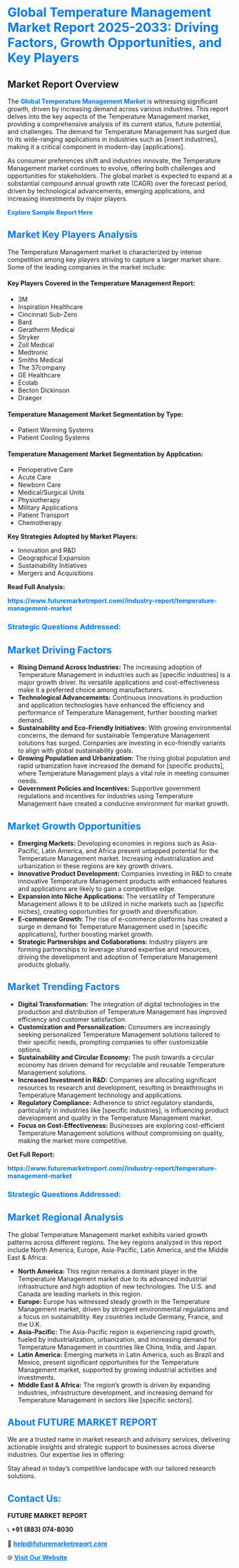 <h1 style="color: #007BFF;">Global Temperature Management Market Report 2025-2033: Driving Factors, Growth Opportunities, and Key Players</h1>

<section id="overview">
<h2>Market Report Overview</h2>
<p>The <a href="https://www.futuremarketreport.com//industry-report/temperature-management-market" style="color: #007BFF; text-decoration: none;"><strong>Global Temperature Management Market</strong></a> is witnessing significant growth, driven by increasing demand across various industries. This report delves into the key aspects of the Temperature Management market, providing a comprehensive analysis of its current status, future potential, and challenges. The demand for Temperature Management has surged due to its wide-ranging applications in industries such as [insert industries], making it a critical component in modern-day [applications].</p>
<p>As consumer preferences shift and industries innovate, the Temperature Management market continues to evolve, offering both challenges and opportunities for stakeholders. The global market is expected to expand at a substantial compound annual growth rate (CAGR) over the forecast period, driven by technological advancements, emerging applications, and increasing investments by major players.</p>
</section>

<section id="overview">
<p><a href="https://www.futuremarketreport.com//request-sample/reportId=82650" style="color: #007BFF; text-decoration: none;"><strong>Explore Sample Report Here</strong></a></p>
</section>

<section id="key-players">
<h2 style="color: #007BFF;">Market Key Players Analysis</h2>
<p>The Temperature Management market is characterized by intense competition among key players striving to capture a larger market share. Some of the leading companies in the market include:</p>
<h4>Key Players Covered in the Temperature Management Report:</h4>
<ul><li>3M</li><li>Inspiration Healthcare</li><li>Cincinnati Sub-Zero</li><li>Bard</li><li>Geratherm Medical</li><li>Stryker</li><li>Zoll Medical</li><li>Medtronic</li><li>Smiths Medical</li><li>The 37company</li><li>GE Healthcare</li><li>Ecolab</li><li>Becton Dickinson</li><li>Draeger</li></ul>
<h4>Temperature Management Market Segmentation by Type:</h4>
<ul><li>Patient Warming Systems</li><li>Patient Cooling Systems</li></ul>

<h4>Temperature Management Market Segmentation by Application:</h4>
<ul><li>Perioperative Care</li><li>Acute Care</li><li>Newborn Care</li><li>Medical/Surgical Units</li><li>Physiotherapy</li><li>Military Applications</li><li>Patient Transport</li><li>Chemotherapy</li></ul>
<p><strong>Key Strategies Adopted by Market Players:</strong></p>
<ul>
<li>Innovation and R&D</li>
<li>Geographical Expansion</li>
<li>Sustainability Initiatives</li>
<li>Mergers and Acquisitions</li>
</ul>
</section>

<section>
<p><strong>Read Full Analysis: </strong></p><a href="https://www.futuremarketreport.com//industry-report/temperature-management-market" style="color: #007BFF; text-decoration: none;"><strong>https://www.futuremarketreport.com//industry-report/temperature-management-market</strong></a>
<h3 style="color: #007BFF;">Strategic Questions Addressed:</h3>
</section>

<section id="driving-factors">
<h2 style="color: #007BFF;">Market Driving Factors</h2>
<ul>
<li><strong>Rising Demand Across Industries:</strong> The increasing adoption of Temperature Management in industries such as [specific industries] is a major growth driver. Its versatile applications and cost-effectiveness make it a preferred choice among manufacturers.</li>
<li><strong>Technological Advancements:</strong> Continuous innovations in production and application technologies have enhanced the efficiency and performance of Temperature Management, further boosting market demand.</li>
<li><strong>Sustainability and Eco-Friendly Initiatives:</strong> With growing environmental concerns, the demand for sustainable Temperature Management solutions has surged. Companies are investing in eco-friendly variants to align with global sustainability goals.</li>
<li><strong>Growing Population and Urbanization:</strong> The rising global population and rapid urbanization have increased the demand for [specific products], where Temperature Management plays a vital role in meeting consumer needs.</li>
<li><strong>Government Policies and Incentives:</strong> Supportive government regulations and incentives for industries using Temperature Management have created a conducive environment for market growth.</li>
</ul>
</section>

<section id="growth-opportunities">
<h2 style="color: #007BFF;">Market Growth Opportunities</h2>
<ul>
<li><strong>Emerging Markets:</strong> Developing economies in regions such as Asia-Pacific, Latin America, and Africa present untapped potential for the Temperature Management market. Increasing industrialization and urbanization in these regions are key growth drivers.</li>
<li><strong>Innovative Product Development:</strong> Companies investing in R&D to create innovative Temperature Management products with enhanced features and applications are likely to gain a competitive edge.</li>
<li><strong>Expansion into Niche Applications:</strong> The versatility of Temperature Management allows it to be utilized in niche markets such as [specific niches], creating opportunities for growth and diversification.</li>
<li><strong>E-commerce Growth:</strong> The rise of e-commerce platforms has created a surge in demand for Temperature Management used in [specific applications], further boosting market growth.</li>
<li><strong>Strategic Partnerships and Collaborations:</strong> Industry players are forming partnerships to leverage shared expertise and resources, driving the development and adoption of Temperature Management products globally.</li>
</ul>
</section>

<section id="trending-factors">
<h2 style="color: #007BFF;">Market Trending Factors</h2>
<ul>
<li><strong>Digital Transformation:</strong> The integration of digital technologies in the production and distribution of Temperature Management has improved efficiency and customer satisfaction.</li>
<li><strong>Customization and Personalization:</strong> Consumers are increasingly seeking personalized Temperature Management solutions tailored to their specific needs, prompting companies to offer customizable options.</li>
<li><strong>Sustainability and Circular Economy:</strong> The push towards a circular economy has driven demand for recyclable and reusable Temperature Management solutions.</li>
<li><strong>Increased Investment in R&D:</strong> Companies are allocating significant resources to research and development, resulting in breakthroughs in Temperature Management technology and applications.</li>
<li><strong>Regulatory Compliance:</strong> Adherence to strict regulatory standards, particularly in industries like [specific industries], is influencing product development and quality in the Temperature Management market.</li>
<li><strong>Focus on Cost-Effectiveness:</strong> Businesses are exploring cost-efficient Temperature Management solutions without compromising on quality, making the market more competitive.</li>
</ul>
</section>

<section>
<p><strong>Get Full Report: </strong></p><a href="https://www.futuremarketreport.com//industry-report/temperature-management-market" style="color: #007BFF; text-decoration: none;"><strong>https://www.futuremarketreport.com//industry-report/temperature-management-market</strong></a>
<h3 style="color: #007BFF;">Strategic Questions Addressed:</h3>
</section>


<section id="regional-analysis">
<h2 style="color: #007BFF;">Market Regional Analysis</h2>
<p>The global Temperature Management market exhibits varied growth patterns across different regions. The key regions analyzed in this report include North America, Europe, Asia-Pacific, Latin America, and the Middle East & Africa:</p>
<ul>
<li><strong>North America:</strong> This region remains a dominant player in the Temperature Management market due to its advanced industrial infrastructure and high adoption of new technologies. The U.S. and Canada are leading markets in this region.</li>
<li><strong>Europe:</strong> Europe has witnessed steady growth in the Temperature Management market, driven by stringent environmental regulations and a focus on sustainability. Key countries include Germany, France, and the U.K.</li>
<li><strong>Asia-Pacific:</strong> The Asia-Pacific region is experiencing rapid growth, fueled by industrialization, urbanization, and increasing demand for Temperature Management in countries like China, India, and Japan.</li>
<li><strong>Latin America:</strong> Emerging markets in Latin America, such as Brazil and Mexico, present significant opportunities for the Temperature Management market, supported by growing industrial activities and investments.</li>
<li><strong>Middle East & Africa:</strong> The region’s growth is driven by expanding industries, infrastructure development, and increasing demand for Temperature Management in sectors like [specific sectors].</li>
</ul>
</section>

<footer>
<h2 style="color: #007BFF;">About FUTURE MARKET REPORT</h2>
<p>We are a trusted name in market research and advisory services, delivering actionable insights and strategic support to businesses across diverse industries. Our expertise lies in offering:</p>

<p>Stay ahead in today’s competitive landscape with our tailored research solutions.</p>

<h2 style="color: #007BFF;">Contact Us:</h2>
<p><strong>FUTURE MARKET REPORT</strong></p>
<p>📞 <strong>+91 (883) 074-8030</strong></p>
<p>📧 <strong><a href="mailto:help@futuremarketreport.com" style="color: #007BFF;">help@futuremarketreport.com</a></strong></p>
<p>🌐 <strong><a href="https://www.futuremarketreport.com/" style="color: #007BFF;">Visit Our Website</a></strong></p>
</footer>